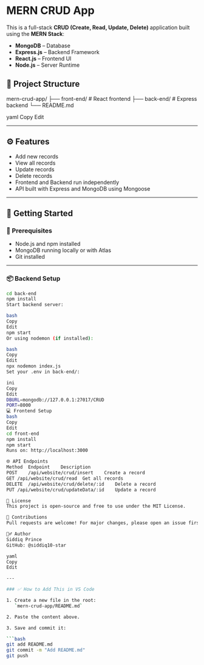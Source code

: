 # MERN CRUD App

This is a full-stack **CRUD (Create, Read, Update, Delete)** application built using the **MERN Stack**:

- **MongoDB** – Database
- **Express.js** – Backend Framework
- **React.js** – Frontend UI
- **Node.js** – Server Runtime

## 📂 Project Structure

mern-crud-app/
├── front-end/ # React frontend
├── back-end/ # Express backend
└── README.md

yaml
Copy
Edit

---

## ⚙️ Features

- Add new records
- View all records
- Update records
- Delete records
- Frontend and Backend run independently
- API built with Express and MongoDB using Mongoose

---

## 🚀 Getting Started

### 🔧 Prerequisites

- Node.js and npm installed
- MongoDB running locally or with Atlas
- Git installed

---

### 📦 Backend Setup

````bash
cd back-end
npm install
Start backend server:

bash
Copy
Edit
npm start
Or using nodemon (if installed):

bash
Copy
Edit
npx nodemon index.js
Set your .env in back-end/:

ini
Copy
Edit
DBURL=mongodb://127.0.0.1:27017/CRUD
PORT=8000
💻 Frontend Setup
bash
Copy
Edit
cd front-end
npm install
npm start
Runs on: http://localhost:3000

🌐 API Endpoints
Method	Endpoint	Description
POST	/api/website/crud/insert	Create a record
GET	/api/website/crud/read	Get all records
DELETE	/api/website/crud/delete/:id	Delete a record
PUT	/api/website/crud/updateData/:id	Update a record

📜 License
This project is open-source and free to use under the MIT License.

🤝 Contributions
Pull requests are welcome! For major changes, please open an issue first to discuss what you would like to change.

🙋‍♂️ Author
Siddiq Prince
GitHub: @siddiq10-star

yaml
Copy
Edit

---

### ✅ How to Add This in VS Code

1. Create a new file in the root:
   `mern-crud-app/README.md`

2. Paste the content above.

3. Save and commit it:

```bash
git add README.md
git commit -m "Add README.md"
git push
````
